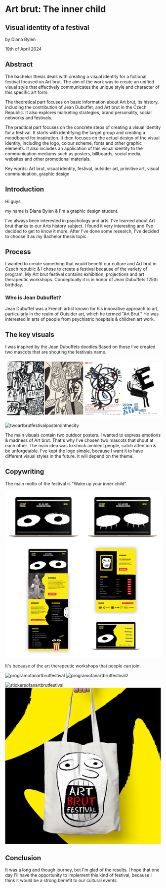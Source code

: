 # Art brut: The inner child
## Visual identity of a festival

by Diana Bylen

19th of April 2024

## Abstract
The bachelor thesis deals with creating a visual identity for a fictional festival focused on Art brut. The aim of the work was to create an unified visual style that effectively communicates the unique style and character of this specific art form.

The theoretical part focuses on basic information about Art brut, its history, including the contribution of Jean Dubuffet, and Art brut in the Czech Republic. It also explores marketing strategies, brand personality, social networks and festivals.

The practical part focuses on the concrete steps of creating a visual identity for a festival. It starts with identifying the target group and creating a moodboard for inspiration. It then focuses on the actual design of the visual identity, including the logo, colour scheme, fonts and other graphic elements. It also includes an application of this visual identity to the communication mediums such as posters, billboards, social media, websites and other promotional materials.

Key words: Art brut, visual identity, festival, outsider art, primitive art, visual communication, graphic design

## Introduction
Hi guys,

my name is Diana Bylen & I'm a graphic design student.

I've always been interested in psychology and arts. I've learned about Art brut thanks to our Arts history subject. I found it very interesting and I've decided to get to know it more. After I've done some research, I've decided to choose it as my Bachelor thesis topic.

## Process
I wanted to create something that would benefit our culture and Art brut in Czech republic & I chose to create a festival because of the variety of program. My Art brut festival contains exhibition, projections and art therapeutic workshops. Conceptually it is in honor of Jean Dubuffets 125th birthday.

### Who is Jean Dubuffet?
Jean Dubuffet was a French artist known for his innovative approach to art, particularly in the realm of Outsider art, which he termed "Art Brut." He was interested in arts of people from psychiatric hospitals & children art work.

## The key visuals
I was inspired by the Jean Dubuffets doodles.Based on those I've created two mascots that are shouting the festivals name.

![jeandubuffetdoodlesandmoodboardforartbrutfestival](img/12_Moodboard.png)

![twoartbrutfestivalpostersinthecity](img/two_heads_city.png)

The main visuals contain two outdoor posters. I wanted to express emotions & madness of Art brut. That's why I've chosen two mascots that shout at each other. The main idea was to shock ambient people, catch attention & be unforgetable. I've kept the logo simple, because I want it to have different visual styles in the future. It will depend on the theme.

## Copywriting
The main motto of the festival is "Wake up your inner child".

![artbrutfestivalwebsite1](img/web1.png)
![artbrutfestivalwebsite2](img/web2.png)

It's because of the art therapeutic workshops that people can join.

![programofanartbrutfestival](img/program1.png)
![programofanartbrutfestival2](img/program2.png)

![stickersofanartbrutfestival](img/stickers.png) ![artbrutfestivaltothebag](img/bag.png)

## Conclusion
It was a long and though journey, but I'm glad of the results. I hope that one day I'll have the opportunity to implement this kind of festival, because I think it would be a strong benefit to our cultural events.
